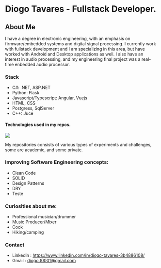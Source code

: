 # Diogo Tavares - Fullstack Developer.

## About Me

I have a degree in electronic engineering, with an emphasis on firmware/embedded systems and digital signal processing. I currently work with fullstack development and I am specializing in this area, but have worked with Android and Desktop applications as well. I also have an interest in audio processing, and my engineering final project was a real-time enbedded audio processor.

### Stack
- C#: .NET, ASP.NET 
- Python: Flask 
- Javascript/Typescript: Angular, Vuejs 
- HTML, CSS 
- Postgress, SqlServer 
- C++: Juce 

#### Technologies used in my repos.

![](https://user-images.githubusercontent.com/28815969/197646110-8a8450ce-a767-43b7-a724-f0f6d65f270b.png)


My repositories consists of various types of experiments and challenges, some are academic, and some private.

### Improving Software Engineering concepts:
- Clean Code
- SOLID
- Design Patterns
- DRY
- Teste

### Curiosities about me: 
  - Professional musician/drummer
  - Music Producer/Mixer
  - Cook 
  - Hiking/camping


<!-- https://ionicabizau.github.io/github-profile-languages/api.html?diogo0001 -->

<!-- <div >
  <img height="340em" src="https://github-readme-stats.vercel.app/api/top-langs/?username=diogo0001&layout=compact&langs_count=8" />
</div>
 -->
 
 ### Contact
 
  - Linkedin : https://www.linkedin.com/in/diogo-tavares-3b4886108/
  - Gmail : diogo.t0001@gmail.com
 
 
